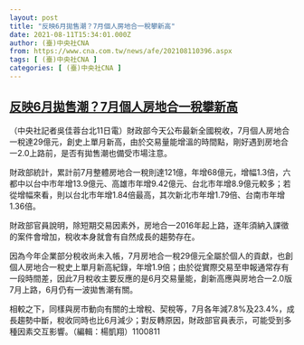 ```yaml
---
layout: post
title: "反映6月拋售潮？7月個人房地合一稅攀新高"
date: 2021-08-11T15:34:01.000Z
author: (臺)中央社CNA
from: https://www.cna.com.tw/news/afe/202108110396.aspx
tags: [ (臺)中央社CNA ]
categories: [ (臺)中央社CNA ]
---
```

<!--1628696041000-->
[反映6月拋售潮？7月個人房地合一稅攀新高](https://www.cna.com.tw/news/afe/202108110396.aspx)
------

<div>
<div></div><div class="paragraph"><p>（中央社記者吳佳蓉台北11日電）財政部今天公布最新全國稅收，7月個人房地合一稅達29億元，創史上單月新高，由於交易量能增溫的時間點，剛好遇到房地合一2.0上路前，是否有拋售潮也備受市場注意。</p><p>財政部統計，累計前7月整體房地合一稅則達121億，年增68億元，增幅1.3倍，六都中以台中市年增13.9億元、高雄市年增9.42億元、台北市年增8.9億元較多；若從增幅來看，則以台北市年增1.84倍最高，其次新北市年增1.79倍、台南市年增1.36倍。</p><p>財政部官員說明，除短期交易因素外，房地合一2016年起上路，逐年須納入課徵的案件會增加，稅收本身就會有自然成長的趨勢存在。</p><p>因為今年企業部分稅收尚未入帳，7月房地合一稅29億元全屬於個人的貢獻，也創個人房地合一稅史上單月新高紀錄，年增1.9倍；由於從實際交易至申報通常存有一段時間差，因此7月稅收主要反應的是6月交易量能，創新高應與房地合一2.0版7月上路，6月仍有一波拋售潮有關。</p><p>相較之下，同樣與房市動向有關的土增稅、契稅等，7月各年減7.8%及23.4%，成長趨勢中斷，稅收同時也比6月減少；對反轉原因，財政部官員表示，可能受到多種因素交互影響。（編輯：楊凱翔）1100811</p></div>
</div>
